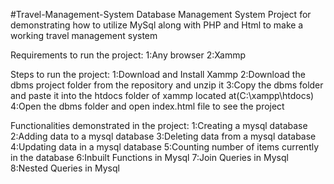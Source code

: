 #Travel-Management-System
Database Management System Project for demonstrating how to utilize MySql along with PHP and Html to make a working travel management system

Requirements to run the project:
1:Any browser
2:Xammp



Steps to run the project:
1:Download and Install Xammp
2:Download the dbms project folder from the repository and unzip it
3:Copy the dbms folder and paste it into the htdocs folder of xammp located at(C:\xampp\htdocs)
4:Open the dbms folder and open index.html file to see the project


Functionalities demonstrated in the project:
1:Creating a mysql database
2:Adding data to a mysql database
3:Deleting data from a mysql database
4:Updating data in a mysql database
5:Counting number of items currently in the database
6:Inbuilt Functions in Mysql
7:Join Queries in Mysql
8:Nested Queries in Mysql

